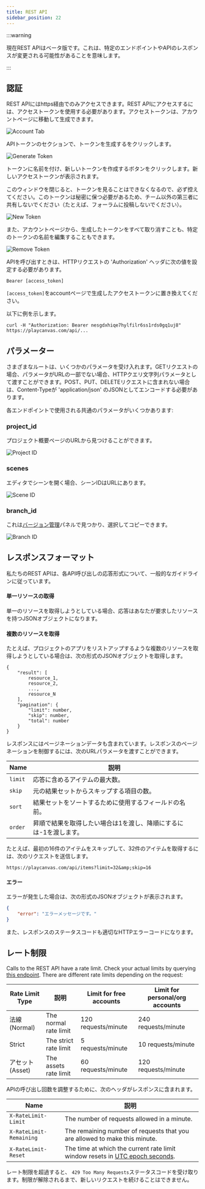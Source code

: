 ```yaml
---
title: REST API
sidebar_position: 22
---
```


:::warning

現在REST APIはベータ版です。これは、特定のエンドポイントやAPIのレスポンスが変更される可能性があることを意味します。

:::

## 認証

REST APIにはhttps経由でのみアクセスできます。REST APIにアクセスするには、アクセストークンを使用する必要があります。アクセストークンは、アカウントページに移動して生成できます。

![Account Tab][4]

APIトークンのセクションで、トークンを生成するをクリックします。

![Generate Token][1]

トークンに名前を付け、新しいトークンを作成するボタンをクリックします。新しいアクセストークンが表示されます。

このウィンドウを閉じると、トークンを見ることはできなくなるので、必ず控えてください。このトークンは秘密に保つ必要があるため、チーム以外の第三者に共有しないでください（たとえば、フォーラムに投稿しないでください）。

![New Token][2]

また、アカウントページから、生成したトークンをすべて取り消すことも、特定のトークンの名前を編集することもできます。

![Remove Token][3]

APIを呼び出すときは、HTTPリクエストの 'Authorization' ヘッダに次の値を設定する必要があります。

```none
Bearer [access_token]
```

`[access_token]`をaccountページで生成したアクセストークンに置き換えてください。

以下に例を示します。

```none
curl -H "Authorization: Bearer nesgdxhiqe7hylfilr6ss1rds0gq1uj8" https://playcanvas.com/api/...
```

## パラメーター

さまざまなルートは、いくつかのパラメータを受け入れます。GETリクエストの場合、パラメータがURLの一部でない場合、HTTPクエリ文字列パラメータとして渡すことができます。POST、PUT、DELETEリクエストに含まれない場合は、Content-Typeが 'application/json' のJSONとしてエンコードする必要があります。

各エンドポイントで使用される共通のパラメータがいくつかあります:

### project_id

プロジェクト概要ページのURLから見つけることができます。

![Project ID][6]

### scenes

エディタでシーンを開く場合、シーンIDはURLにあります。

![Scene ID][7]

### branch_id

これは[バージョン管理][5]パネルで見つかり、選択してコピーできます。

![Branch ID][8]

## レスポンスフォーマット

私たちのREST APIは、各API呼び出しの応答形式について、一般的なガイドラインに従っています。

#### 単一リソースの取得

単一のリソースを取得しようとしている場合、応答はあなたが要求したリソースを持つJSONオブジェクトになります。

#### 複数のリソースを取得

たとえば、プロジェクトのアプリをリストアップするような複数のリソースを取得しようとしている場合は、次の形式のJSONオブジェクトを取得します。

```none
{
    "result": [
        resource_1,
        resource_2,
        ...,
        resource_N
    ],
    "pagination": {
        "limit": number,
        "skip": number,
        "total": number
    }
}
```

レスポンスにはページネーションデータも含まれています。レスポンスのページネーションを制御するには、次のURLパラメータを渡すことができます。

| Name    | 説明                                                                                                                      |
| ------- | -------------------------------------------------------------------------------------------------------------------------------- |
| `limit` | 応答に含めるアイテムの最大数。                                                                          |
| `skip`  | 元の結果セットからスキップする項目の数。                                                                        |
| `sort`  | 結果セットをソートするために使用するフィールドの名前。 |
| `order` | 昇順で結果を取得したい場合は1を渡し、降順にするには-1を渡します。                                            |

たとえば、最初の16件のアイテムをスキップして、32件のアイテムを取得するには、次のリクエストを送信します。

```none
https://playcanvas.com/api/items?limit=32&amp;skip=16
```

#### エラー

エラーが発生した場合は、次の形式のJSONオブジェクトが表示されます。

```json
{
    "error": "エラーメッセージです。"
}
```

また、レスポンスのステータスコードも適切なHTTPエラーコードになります。

## レート制限

Calls to the REST API have a rate limit. Check your actual limits by querying [this endpoint](https://playcanvas.com/api/ratelimits). There are different rate limits depending on the request:

| Rate Limit Type | 説明               | Limit for free accounts | Limit for personal/org accounts |
| --------------- | ------------------------- | ----------------------- | ------------------------------- |
| 法線 (Normal)          | The normal rate limit     | 120 requests/minute     | 240 requests/minute             |
| Strict          | The strict rate limit     | 5 requests/minute       | 10 requests/minute              |
| アセット (Asset)          | The assets rate limit     | 60 requests/minute      | 120 requests/minute             |


APIの呼び出し回数を調整するために、次のヘッダがレスポンスに含まれます。

| Name                    | 説明                                                                                                             |
| ----------------------- | ----------------------------------------------------------------------------------------------------------------------- |
| `X-RateLimit-Limit`     | The number of requests allowed in a minute.                                                                             |
| `X-RateLimit-Remaining` | The remaining number of requests that you are allowed to make this minute.                                              |
| `X-RateLimit-Reset`     | The time at which the current rate limit window resets in [UTC epoch seconds](https://en.wikipedia.org/wiki/Unix_time). |

レート制限を超過すると、 `429 Too Many Requests`ステータスコードを受け取ります。制限が解除されるまで、新しいリクエストを続けることはできません。

[1]: /images/user-manual/api/generate-token.png
[2]: /images/user-manual/api/new-token.png
[3]: /images/user-manual/api/remove-token.png
[4]: /images/user-manual/api/account-tab.png
[5]: /user-manual/version-control/
[6]: /images/user-manual/api/project-id.png
[7]: /images/user-manual/api/scene-id.png
[8]: /images/user-manual/api/branch-id.png
